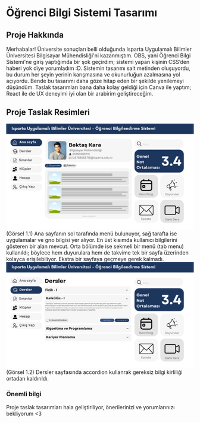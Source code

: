 # Öğrenci Bilgi Sistemi Tasarımı

## Proje Hakkında
Merhabalar! Üniversite sonuçları belli olduğunda Isparta Uygulamalı Bilimler Üniversitesi Bilgisayar Mühendisliği'ni kazanmıştım. OBS, yani Öğrenci Bilgi Sistemi'ne giriş yaptığımda bir şok geçirdim; sistemi yapan kişinin CSS’den haberi yok diye yorumladım :D. Sistemin tasarımı salt metinden oluşuyordu, bu durum her şeyin yerinin karışmasına ve okunurluğun azalmasına yol açıyordu. Bende bu tasarımı daha göze hitap eden bir şekilde yenilemeyi düşündüm. Taslak tasarımları bana daha kolay geldiği için Canva ile yaptım; React ile de UX deneyimi iyi olan bir arabirim geliştireceğim.
## Proje Taslak Resimleri
![OBS Taslak 1](./README_SOURCE/draft1.png)
(Görsel 1.1) Ana sayfanın sol tarafında menü bulunuyor, sağ tarafta ise uygulamalar ve gno bilgisi yer alıyor. En üst kısımda kullanıcı bilgilerini gösteren bir alan mevcut. Orta bölümde ise sekmeli bir menü (tab menu) kullanıldı; böylece hem duyurulara hem de takvime tek bir sayfa üzerinden kolayca erişilebiliyor. Ekstra bir sayfaya geçmeye gerek kalmadı.
![OBS Taslak 2](./README_SOURCE/draft2.png)
(Görsel 1.2) Dersler sayfasında accordion kullanrak gereksiz bilgi kirliliği ortadan kaldırıldı.

### Önemli bilgi
Proje taslak tasarımları hala geliştiriliyor, önerilerinizi ve yorumlarınızı bekliyorum <3